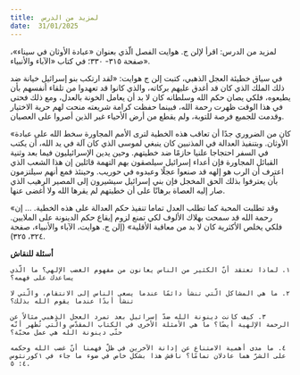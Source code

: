 ```yaml
---
title:  لمزيد من الدرس
date:  31/01/2025
---
```


لمزيد من الدرس: اقرأ لإلن ج. هوايت الفصل الّذي بعنوان «عبادة الأوثان في سيناء»، صفحة ٣١٥- ٣٣٠؛ في كتاب «الآباء والأنبياء».

في سياق خطيئة العجل الذهبي، كتبت إلن ج هوايت: «لقد ارتكب بنو إسرائيل خيانة ضد ذلك الملك الذي كان قد أغدق عليهم بركاته، والذي كانوا قد تعهدوا من تلقاء أنفسهم بأن يطيعوه، فلكي يصان حكم الله وسلطانه كان لا بد أن يعامل الخونة بالعدل، ومع ذلك فحتى في هذا الوقت ظهرت رحمة الله، فبينما حفظت كرامة شريعته منحت لهم حرية الاختيار وقدمت للجميع فرصة للتوبة، ولم يقطع من أرض الأحياء غير الذين أصروا على العصيان.

«كان من الضروري جدًا أن تعاقب هذه الخطية لترى الأمم المجاورة سخط الله على عبادة الأوثان. وبتنفيذ العدالة في المذنبين كان ينبغي لموسى الذي كان آلة في يد الله، أن يكتب في السفر احتجاجا علنيا حازمًا ضد خطيتهم. وحين يدين الإسرائيليون فيما بعد وثنية القبائل المجاورة فإن أعداء إسرائيل سيلصقون بهم التهمة قائلين إن هذا الشعب الذي اعترف أن الرب هو إلهه قد صنعوا عجلًا وعبدوه في حوريب. وحينئذ فمع أنهم سيلتزمون بأن يعترفوا بذلك الحق المخجل فإن بني إسرائيل سيشيرون إلى المصير الرهيب الذي صار إليه العصاة برهانًا على أن خطيتهم لم يقرها الله ولا أغضى عنها.

«وقد تطلبت المحبة كما تطلب العدل تماما تنفيذ حكم العدالة على هذه الخطية. … إن رحمة الله قد سمحت بهلاك الألوف لكي تمنع لزوم إيقاع حكم الدينونة على الملايين. فلكي يخلص الأكثرية كان لا بد من معاقبة الأقلية» (إلن ج. هوايت، الآباء والأنبياء، صفحة ٣٢٤، ٣٢٥).

**أسئلة للنقاش**

`١. لماذا تعتقد أنّ الكثير من الناس يعانون من مفهوم الغضب الإلهي؟ ما الّذي يساعدك على فهمه؟`

`٢. ما هي المشاكل الّتي تنشأ دائمًا عندما يسعى الناس إلى الانتقام، والّتي لا تنشأ أبدًا عندما يقوم الله بذلك؟`

`٣. كيف كانت دينونة الله ضدّ إسرائيل بعد تمرد العجل الذهبي مثالاً عن الرحمة الإلهية أيضًا؟ ما هي الأمثلة الأخرى في الكتاب المقدّس والّتي تُظهر أنّه حتّى دينونة الله هي عمل محبّة؟`

`٤. ما مدى أهمية الامتناع عن إدانة الآخرين في ظلّ فهمنا أنّ غضب الله وحكمه على الشرّ هما عادلان تمامًا؟ ناقش هذا بشكل خاص في ضوء ما جاء في ١كورنثوس ٤: ٥.`